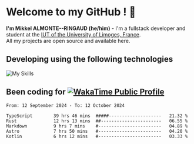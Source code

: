 # Welcome to my GitHub ! 🌃

**I'm Mikkel ALMONTE--RINGAUD (he/him)** - I'm a fullstack developer and student at the [IUT of the University of Limoges, France](https://iut.unilim.fr). \
All my projects are open source and available here.

## Developing using the following technologies

![My Skills](https://skillicons.dev/icons?i=dart,solidjs,pnpm,nodejs,ts,js,vercel,netlify,html,css,rust,astro,git,vue,md,electron,figma,github,bash,bun,cloudflare,py,tailwind,nginx,npm,tauri,vite,zig,yarn,windicss&theme=dark)

## Been coding for [![WakaTime Public Profile](https://wakatime.com/badge/user/0839e595-e07a-435c-8d59-ed95f2a3d6dd.svg?style=flat-square)](https://wakatime.com/@0839e595-e07a-435c-8d59-ed95f2a3d6dd)

<!--START_SECTION:waka-->

```plain
From: 12 September 2024 - To: 12 October 2024

TypeScript        39 hrs 46 mins  #####--------------------   21.32 %
Rust              12 hrs 13 mins  ##-----------------------   06.55 %
Markdown          9 hrs 7 mins    #------------------------   04.89 %
Astro             7 hrs 50 mins   #------------------------   04.20 %
Kotlin            6 hrs 12 mins   #------------------------   03.33 %
```

<!--END_SECTION:waka-->
